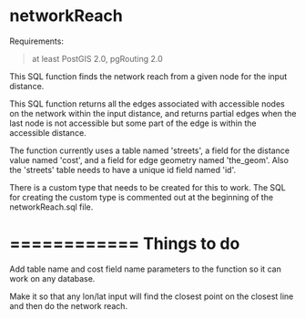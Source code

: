 networkReach
============

Requirements:
> at least PostGIS 2.0, pgRouting 2.0

This SQL function finds the network reach from a given node for the input distance.

This SQL function returns all the edges associated with accessible nodes on the network within the input distance,
and returns partial edges when the last node is not accessible but some part of the edge is within the accessible 
distance.

The function currently uses a table named 'streets', a field for the distance value named 'cost', and a field
for edge geometry named 'the_geom'. Also the 'streets' table needs to have a unique id field named 'id'.

There is a custom type that needs to be created for this to work.  The SQL for creating the custom type is commented
out at the beginning of the networkReach.sql file.

============
Things to do
=========================
Add table name and cost field name parameters to the function so it can work on any database.

Make it so that any lon/lat input will find the closest point on the closest line and then do the network reach.

